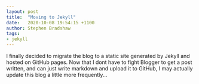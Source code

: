 ```yaml
---
layout: post
title:  "Moving to Jekyll"
date:   2020-10-08 19:54:15 +1100
author: Stephen Bradshaw
tags:
- jekyll
---
```

I finally decided to migrate the blog to a static site generated by Jekyll and hosted on GitHub pages. Now that I dont have to fight Blogger to get a post written, and can just write markdown and upload it to GitHub, I may actually update this blog a little more frequently...

